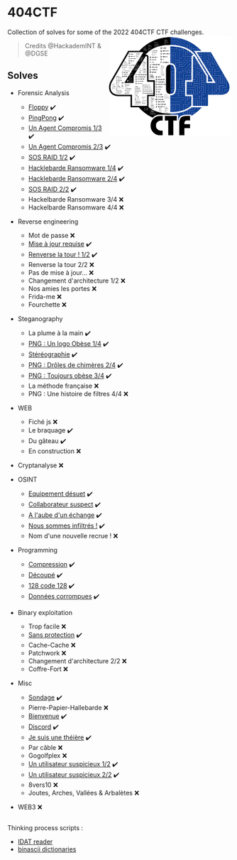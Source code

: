 # 404CTF

Collection of solves for some of the 2022 404CTF CTF challenges.
<img align="right" width="275" height="227" src="404CTF.png">
> Credits @HackademINT & @DGSE

## Solves

- Forensic Analysis
  - [Floppy](Solves/floppy.md) :heavy_check_mark:
  - [PingPong](Solves/pingpong.md) :heavy_check_mark:
  - [Un Agent Compromis 1/3](Solves/compromis.md) :heavy_check_mark:
  - [Un Agent Compromis 2/3](Solves/compromis.md) :heavy_check_mark:
  - [SOS RAID 1/2](Solves/raid.py) :heavy_check_mark:
  - [Hacklebarde Ransomware 1/4](Solves/rsware1.py) :heavy_check_mark:
  - [Hacklebarde Ransomware 2/4](Solves/rsware2.md) :heavy_check_mark:
  - [SOS RAID 2/2](Solves/raid2.md) :heavy_check_mark:
  - Hackelbarde Ransomware 3/4 :x:
  - Hackelbarde Ransomware 4/4 :x:

- Reverse engineering
  - Mot de passe :x:
  - [Mise à jour requise](Solves/majreq.py) :heavy_check_mark:
  - [Renverse la tour ! 1/2](Solves/reverse1.py) :heavy_check_mark:
  - Renverse la tour 2/2 :x:
  - Pas de mise à jour... :x:
  - Changement d'architecture 1/2 :x:
  - Nos amies les portes :x:
  - Frida-me :x:
  - Fourchette :x:

- Steganography
  - La plume à la main :heavy_check_mark:
  - [PNG : Un logo Obèse 1/4](Solves/PNG1.md) :heavy_check_mark:
  - [Stéréographie](Solves/stereo.md) :heavy_check_mark:
  - [PNG : Drôles de chimères 2/4]() :heavy_check_mark:
  - [PNG : Toujours obèse 3/4](Solves/PNG3.md) :heavy_check_mark:
  - La méthode française :x:
  - PNG : Une histoire de filtres 4/4 :x:

- WEB
  - Fiché js :x:
  - Le braquage :heavy_check_mark:
  - Du gâteau :heavy_check_mark:
  - En construction :x:

- Cryptanalyse :x:

- OSINT
  - [Equipement désuet](Solves/desuet.md) :heavy_check_mark:
  - [Collaborateur suspect](Solves/collab.md) :heavy_check_mark:
  - [A l'aube d'un échange](Solves/echange.md) :heavy_check_mark:
  - [Nous sommes infiltrés !](Solves/infiltr.md) :heavy_check_mark:
  - Nom d'une nouvelle recrue ! :x:

- Programming
  - [Compression](Solves/zip.py) :heavy_check_mark:
  - [Découpé](Solves/decoupe.py) :heavy_check_mark:
  - [128 code 128](Solves/128code128.py) :heavy_check_mark:
  - [Données corrompues](Solves/cor.py) :heavy_check_mark:

- Binary exploitation
  - Trop facile :x:
  - [Sans protection](Solves/stackedBOF.py) :heavy_check_mark:
  - Cache-Cache :x:
  - Patchwork :x:
  - Changement d'architecture 2/2 :x:
  - Coffre-Fort :x:

- Misc
  - [Sondage](https://www.youtube.com/watch?v=dQw4w9WgXcQ) :heavy_check_mark:
  - Pierre-Papier-Hallebarde :x:
  - [Bienvenue](https://www.youtube.com/watch?v=dQw4w9WgXcQ) :heavy_check_mark:
  - [Discord](Solves/disc.md) :heavy_check_mark:
  - [Je suis une théière](Solves/the.md) :heavy_check_mark:
  - Par câble :x:
  - Gogolfplex :x:
  - [Un utilisateur suspicieux 1/2](Solves/util1.md) :heavy_check_mark:
  - [Un utilisateur suspicieux 2/2](Solves/util2.md) :heavy_check_mark:
  - 8vers10 :x:
  - Joutes, Arches, Vallées & Arbalètes :x:

- WEB3 :x:

##

Thinking process scripts :

- [IDAT reader](Solves/readidat.py)
- [binascii dictionaries](Solves/asciis.py)
